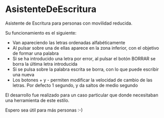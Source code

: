 # AsistenteDeEscritura

Asistente de Escritura para personas con movilidad reducida.

Su funcionamiento es el siguiente:
- Van apareciendo las letras ordenadas alfabéticamente
- Al pulsar sobre una de ellas aparece en la zona inferior, con el objetivo de formar una palabra
- Si se ha introducido una letra por error, al pulsar el botón BORRAR se borra la última letra introducida
- Si se pulsa sobre la palabra escrita se borra, con lo que puede escribir una nueva
- Los botones + y - permiten modificar la velocidad de cambio de las letras. Por defecto 1 segundo, y da saltos de medio segundo

El desarrollo fue realizado para un caso particular que donde necesitaban una herramienta de este estilo.

Espero sea útil para más personas :-)
